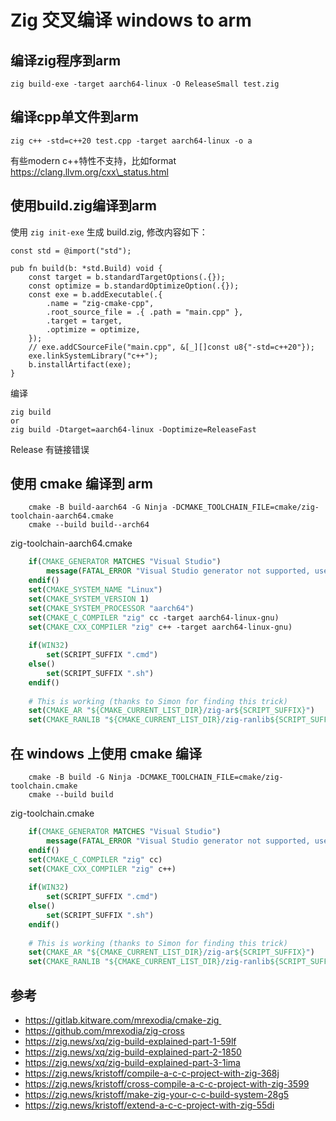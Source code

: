 # Zig 交叉编译 windows to arm

## 编译zig程序到arm

```shell
zig build-exe -target aarch64-linux -O ReleaseSmall test.zig 
```

## 编译cpp单文件到arm
```shell
zig c++ -std=c++20 test.cpp -target aarch64-linux -o a
```

有些modern c++特性不支持，比如format https://clang.llvm.org/cxx\_status.html

## 使用build.zig编译到arm

使用 `zig init-exe` 生成 build.zig, 修改内容如下：

```zig
const std = @import("std");

pub fn build(b: *std.Build) void {
    const target = b.standardTargetOptions(.{});
    const optimize = b.standardOptimizeOption(.{});
    const exe = b.addExecutable(.{
        .name = "zig-cmake-cpp",
        .root_source_file = .{ .path = "main.cpp" },
        .target = target,
        .optimize = optimize,
    });
    // exe.addCSourceFile("main.cpp", &[_][]const u8{"-std=c++20"});
    exe.linkSystemLibrary("c++");
    b.installArtifact(exe);
}
```

编译
```shell
zig build
or
zig build -Dtarget=aarch64-linux -Doptimize=ReleaseFast
```

Release 有链接错误

## 使用 cmake 编译到 arm
```shell
    cmake -B build-aarch64 -G Ninja -DCMAKE_TOOLCHAIN_FILE=cmake/zig-toolchain-aarch64.cmake
    cmake --build build--arch64
```

zig-toolchain-aarch64.cmake
```cmake
    if(CMAKE_GENERATOR MATCHES "Visual Studio")
        message(FATAL_ERROR "Visual Studio generator not supported, use: cmake -G Ninja")
    endif()
    set(CMAKE_SYSTEM_NAME "Linux")
    set(CMAKE_SYSTEM_VERSION 1)
    set(CMAKE_SYSTEM_PROCESSOR "aarch64")
    set(CMAKE_C_COMPILER "zig" cc -target aarch64-linux-gnu)
    set(CMAKE_CXX_COMPILER "zig" c++ -target aarch64-linux-gnu)
    
    if(WIN32)
        set(SCRIPT_SUFFIX ".cmd")
    else()
        set(SCRIPT_SUFFIX ".sh")
    endif()
    
    # This is working (thanks to Simon for finding this trick)
    set(CMAKE_AR "${CMAKE_CURRENT_LIST_DIR}/zig-ar${SCRIPT_SUFFIX}")
    set(CMAKE_RANLIB "${CMAKE_CURRENT_LIST_DIR}/zig-ranlib${SCRIPT_SUFFIX}")
```

## 在 windows 上使用 cmake 编译

```shell
    cmake -B build -G Ninja -DCMAKE_TOOLCHAIN_FILE=cmake/zig-toolchain.cmake
    cmake --build build
```

zig-toolchain.cmake
```cmake
    if(CMAKE_GENERATOR MATCHES "Visual Studio")
        message(FATAL_ERROR "Visual Studio generator not supported, use: cmake -G Ninja")
    endif()
    set(CMAKE_C_COMPILER "zig" cc)
    set(CMAKE_CXX_COMPILER "zig" c++)
    
    if(WIN32)
        set(SCRIPT_SUFFIX ".cmd")
    else()
        set(SCRIPT_SUFFIX ".sh")
    endif()
    
    # This is working (thanks to Simon for finding this trick)
    set(CMAKE_AR "${CMAKE_CURRENT_LIST_DIR}/zig-ar${SCRIPT_SUFFIX}")
    set(CMAKE_RANLIB "${CMAKE_CURRENT_LIST_DIR}/zig-ranlib${SCRIPT_SUFFIX}")
```

## 参考

*   https://gitlab.kitware.com/mrexodia/cmake-zig 
*   https://github.com/mrexodia/zig-cross
*   https://zig.news/xq/zig-build-explained-part-1-59lf
*   https://zig.news/xq/zig-build-explained-part-2-1850
*   https://zig.news/xq/zig-build-explained-part-3-1ima
*   https://zig.news/kristoff/compile-a-c-c-project-with-zig-368j
*   https://zig.news/kristoff/cross-compile-a-c-c-project-with-zig-3599
*   https://zig.news/kristoff/make-zig-your-c-c-build-system-28g5
*   https://zig.news/kristoff/extend-a-c-c-project-with-zig-55di